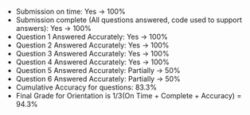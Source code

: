 - Submission on time: Yes -> 100%
- Submission complete (All questions answered, code used to support answers): Yes -> 100%
- Question 1 Answered Accurately: Yes -> 100%
- Question 2 Answered Accurately: Yes -> 100%
- Question 3 Answered Accurately: Yes -> 100%
- Question 4 Answered Accurately: Yes -> 100%
- Question 5 Answered Accurately: Partially -> 50%
- Question 6 Answered Accurately: Partially -> 50%
- Cumulative Accuracy for questions: 83.3%
- Final Grade for Orientation is 1/3(On Time + Complete + Accuracy) = 94.3%
